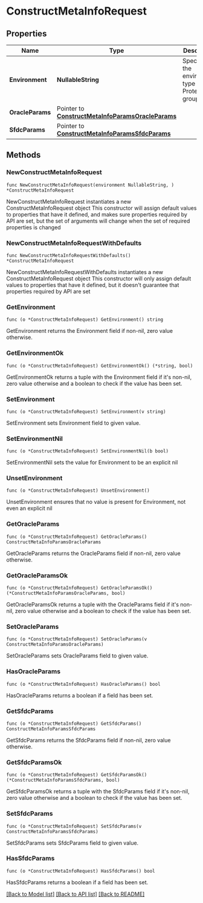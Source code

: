# ConstructMetaInfoRequest

## Properties

Name | Type | Description | Notes
------------ | ------------- | ------------- | -------------
**Environment** | **NullableString** | Specifies the environment type of the Protection group | 
**OracleParams** | Pointer to [**ConstructMetaInfoParamsOracleParams**](ConstructMetaInfoParamsOracleParams.md) |  | [optional] 
**SfdcParams** | Pointer to [**ConstructMetaInfoParamsSfdcParams**](ConstructMetaInfoParamsSfdcParams.md) |  | [optional] 

## Methods

### NewConstructMetaInfoRequest

`func NewConstructMetaInfoRequest(environment NullableString, ) *ConstructMetaInfoRequest`

NewConstructMetaInfoRequest instantiates a new ConstructMetaInfoRequest object
This constructor will assign default values to properties that have it defined,
and makes sure properties required by API are set, but the set of arguments
will change when the set of required properties is changed

### NewConstructMetaInfoRequestWithDefaults

`func NewConstructMetaInfoRequestWithDefaults() *ConstructMetaInfoRequest`

NewConstructMetaInfoRequestWithDefaults instantiates a new ConstructMetaInfoRequest object
This constructor will only assign default values to properties that have it defined,
but it doesn't guarantee that properties required by API are set

### GetEnvironment

`func (o *ConstructMetaInfoRequest) GetEnvironment() string`

GetEnvironment returns the Environment field if non-nil, zero value otherwise.

### GetEnvironmentOk

`func (o *ConstructMetaInfoRequest) GetEnvironmentOk() (*string, bool)`

GetEnvironmentOk returns a tuple with the Environment field if it's non-nil, zero value otherwise
and a boolean to check if the value has been set.

### SetEnvironment

`func (o *ConstructMetaInfoRequest) SetEnvironment(v string)`

SetEnvironment sets Environment field to given value.


### SetEnvironmentNil

`func (o *ConstructMetaInfoRequest) SetEnvironmentNil(b bool)`

 SetEnvironmentNil sets the value for Environment to be an explicit nil

### UnsetEnvironment
`func (o *ConstructMetaInfoRequest) UnsetEnvironment()`

UnsetEnvironment ensures that no value is present for Environment, not even an explicit nil
### GetOracleParams

`func (o *ConstructMetaInfoRequest) GetOracleParams() ConstructMetaInfoParamsOracleParams`

GetOracleParams returns the OracleParams field if non-nil, zero value otherwise.

### GetOracleParamsOk

`func (o *ConstructMetaInfoRequest) GetOracleParamsOk() (*ConstructMetaInfoParamsOracleParams, bool)`

GetOracleParamsOk returns a tuple with the OracleParams field if it's non-nil, zero value otherwise
and a boolean to check if the value has been set.

### SetOracleParams

`func (o *ConstructMetaInfoRequest) SetOracleParams(v ConstructMetaInfoParamsOracleParams)`

SetOracleParams sets OracleParams field to given value.

### HasOracleParams

`func (o *ConstructMetaInfoRequest) HasOracleParams() bool`

HasOracleParams returns a boolean if a field has been set.

### GetSfdcParams

`func (o *ConstructMetaInfoRequest) GetSfdcParams() ConstructMetaInfoParamsSfdcParams`

GetSfdcParams returns the SfdcParams field if non-nil, zero value otherwise.

### GetSfdcParamsOk

`func (o *ConstructMetaInfoRequest) GetSfdcParamsOk() (*ConstructMetaInfoParamsSfdcParams, bool)`

GetSfdcParamsOk returns a tuple with the SfdcParams field if it's non-nil, zero value otherwise
and a boolean to check if the value has been set.

### SetSfdcParams

`func (o *ConstructMetaInfoRequest) SetSfdcParams(v ConstructMetaInfoParamsSfdcParams)`

SetSfdcParams sets SfdcParams field to given value.

### HasSfdcParams

`func (o *ConstructMetaInfoRequest) HasSfdcParams() bool`

HasSfdcParams returns a boolean if a field has been set.


[[Back to Model list]](../README.md#documentation-for-models) [[Back to API list]](../README.md#documentation-for-api-endpoints) [[Back to README]](../README.md)


